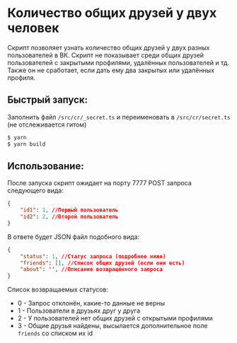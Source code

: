 # Количество общих друзей у двух человек

Скрипт позволяет узнать количество общих друзей у двух разных пользователей в ВК. Скрипт не показывает среди общих друзей пользователей с закрытыми профилями, удалённых пользователей и тд. Также он не сработает, если дать ему два закрытых или удалённых профиля.

## Быстрый запуск:

Заполнить файл `/src/cr/_secret.ts` и переименовать в `/src/cr/secret.ts` (не отслеживается гитом)

```bash
$ yarn
$ yarn build
```

## Использование:

После запуска скрипт ожидает на порту 7777 POST запроса следующего вида:

```json
{
    "id1": 1, //Первый пользователь
    "id2": 2, //Второй пользователь
}
```

В ответе будет JSON файл подобного вида:

```json
{
    "status": 1, //Статус запроса (подробнее ниже)
    "friends": [], //Список общих друзей (если они есть)
    "about": '', //Описание возвращённого запроса
}
```

Список возвращаемых статусов:

- 0 - Запрос отклонён, какие-то данные не верны
- 1 - Пользователи в друзьях друг у друга
- 2 - У пользователей нет общих друзей с открытыми профилями
- 3 - Общие друзья найдены, высылается дополнительное поле `friends` со списком их id